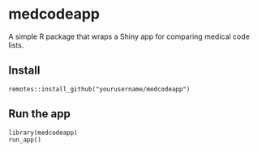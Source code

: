 # medcodeapp

A simple R package that wraps a Shiny app for comparing medical code lists.

## Install

```
remotes::install_github("yourusername/medcodeapp")
```

## Run the app

```
library(medcodeapp)
run_app()
```
